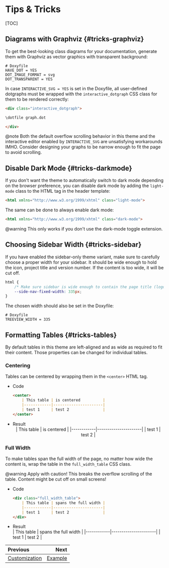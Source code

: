 # Tips & Tricks

[TOC]

## Diagrams with Graphviz {#tricks-graphviz}

To get the best-looking class diagrams for your documentation, generate them with Graphviz as vector graphics with transparent background:

```
# Doxyfile
HAVE_DOT = YES
DOT_IMAGE_FORMAT = svg
DOT_TRANSPARENT = YES
```

In case `INTERACTIVE_SVG = YES` is set in the Doxyfile, all user-defined dotgraphs must be wrapped with the `interactive_dotgraph` CSS class for them to be rendered correctly:

```md
<div class="interactive_dotgraph">

\dotfile graph.dot

</div>
```

@note Both the default overflow scrolling behavior in this theme and the interactive editor enabled by `INTERACTIVE_SVG` are unsatisfying workarounds IMHO. Consider designing your graphs to be narrow enough to fit the page to avoid scrolling.

## Disable Dark Mode {#tricks-darkmode}

If you don't want the theme to automatically switch to dark mode depending on the browser preference,
you can disable dark mode by adding the `light-mode` class to the HTML tag in the header template:

```html
<html xmlns="http://www.w3.org/1999/xhtml" class="light-mode">
```

The same can be done to always enable dark mode:

```html
<html xmlns="http://www.w3.org/1999/xhtml" class="dark-mode">
```


@warning This only works if you don't use the dark-mode toggle extension.

## Choosing Sidebar Width {#tricks-sidebar}

If you have enabled the sidebar-only theme variant, make sure to carefully choose a proper width for your sidebar.
It should be wide enough to hold the icon, project title and version number. If the content is too wide, it will be
cut off.

```css
html {
    /* Make sure sidebar is wide enough to contain the page title (logo + title + version) */
    --side-nav-fixed-width: 335px;
}
```

The chosen width should also be set in the Doxyfile:

```
# Doxyfile
TREEVIEW_WIDTH = 335
```

## Formatting Tables {#tricks-tables}

By default tables in this theme are left-aligned and as wide as required to fit their content.
Those properties can be changed for individual tables.

### Centering

Tables can be centered by wrapping them in the `<center>` HTML tag.

<div class="tabbed">

- <span class="tab-title">Code</span>
    ```md
    <center>
        | This table | is centered          |
        |------------|----------------------|
        | test 1     | test 2               |
    </center>
    ```
- <span class="tab-title">Result</span>
    <center>
        | This table | is centered |
        |------------|----------------------|
        | test 1     | test 2               |
    </center>

</div>



### Full Width

To make tables span the full width of the page, no matter how wide the content is, wrap the table in the `full_width_table` CSS class.

@warning Apply with caution! This breaks the overflow scrolling of the table. Content might be cut off on small screens!

<div class="tabbed">

- <span class="tab-title">Code</span>
    ```md
    <div class="full_width_table">
        | This table | spans the full width |
        |------------|----------------------|
        | test 1     | test 2               |
    </div>
    ```
- <span class="tab-title">Result</span>
    <div class="full_width_table">
        | This table | spans the full width |
        |------------|----------------------|
        | test 1     | test 2               |
    </div>

</div>

<div class="section_buttons">

| Previous                          |                                   Next |
|:----------------------------------|---------------------------------------:|
| [Customization](customization.md) | [Example](https://jothepro.github.io/doxygen-awesome-css/class_my_library_1_1_example.html) |

</div>
